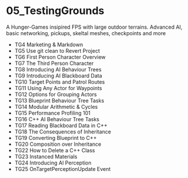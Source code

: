 # 05_TestingGrounds
A Hunger-Games insipired FPS with large outdoor terrains.  Advanced AI, basic networking, pickups, skeltal meshes, checkpoints and more

- TG4 Marketing & Markdown
- TG5 Use git clean to Revert Project
- TG6 First Person Character Overview
- TG7 The Third Person Character
- TG8 Introducing AI Behaviour Trees
- TG9 Introducing AI Blackboard Data
- TG10 Target Points and Patrol Routes
- TG11 Using Any Actor for Waypoints
- TG12 Options for Grouping Actors
- TG13 Blueprint Behaviour Tree Tasks
- TG14 Modular Arithmetic & Cycles
- TG15 Performance Profiling 101
- TG16 C++ AI Behaviour Tree Tasks
- TG17 Reading Blackboard Data in C++
- TG18 The Consequences of Inheritance
- TG19 Converting Blueprint to C++
- TG20 Composition over Inheritance
- TG22 How to Delete a C++ Class
- TG23 Instanced Materials
- TG24 Introducing AI Perception
- TG25 OnTargetPerceptionUpdate Event